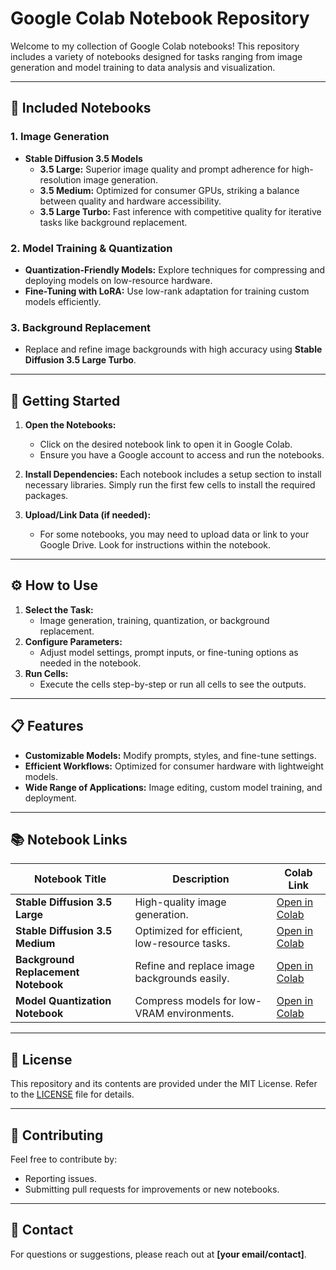 # Google Colab Notebook Repository

Welcome to my collection of Google Colab notebooks! This repository includes a variety of notebooks designed for tasks ranging from image generation and model training to data analysis and visualization.

---

## 📂 **Included Notebooks**

### 1. **Image Generation**
- **Stable Diffusion 3.5 Models**
  - **3.5 Large:** Superior image quality and prompt adherence for high-resolution image generation.
  - **3.5 Medium:** Optimized for consumer GPUs, striking a balance between quality and hardware accessibility.
  - **3.5 Large Turbo:** Fast inference with competitive quality for iterative tasks like background replacement.

### 2. **Model Training & Quantization**
- **Quantization-Friendly Models:** Explore techniques for compressing and deploying models on low-resource hardware.
- **Fine-Tuning with LoRA:** Use low-rank adaptation for training custom models efficiently.

### 3. **Background Replacement**
- Replace and refine image backgrounds with high accuracy using **Stable Diffusion 3.5 Large Turbo**.

---

## 🚀 **Getting Started**
1. **Open the Notebooks:**
   - Click on the desired notebook link to open it in Google Colab.
   - Ensure you have a Google account to access and run the notebooks.

2. **Install Dependencies:**
   Each notebook includes a setup section to install necessary libraries. Simply run the first few cells to install the required packages.

3. **Upload/Link Data (if needed):**
   - For some notebooks, you may need to upload data or link to your Google Drive. Look for instructions within the notebook.

---

## ⚙️ **How to Use**
1. **Select the Task:**
   - Image generation, training, quantization, or background replacement.
2. **Configure Parameters:**
   - Adjust model settings, prompt inputs, or fine-tuning options as needed in the notebook.
3. **Run Cells:**
   - Execute the cells step-by-step or run all cells to see the outputs.

---

## 📋 **Features**
- **Customizable Models:** Modify prompts, styles, and fine-tune settings.
- **Efficient Workflows:** Optimized for consumer hardware with lightweight models.
- **Wide Range of Applications:** Image editing, custom model training, and deployment.

---

## 📚 **Notebook Links**
| Notebook Title                        | Description                                     | Colab Link                      |
|---------------------------------------|-------------------------------------------------|---------------------------------|
| **Stable Diffusion 3.5 Large**        | High-quality image generation.                 | [Open in Colab](#)              |
| **Stable Diffusion 3.5 Medium**       | Optimized for efficient, low-resource tasks.   | [Open in Colab](#)              |
| **Background Replacement Notebook**   | Refine and replace image backgrounds easily.   | [Open in Colab](#)              |
| **Model Quantization Notebook**       | Compress models for low-VRAM environments.     | [Open in Colab](#)              |

---

## 📝 **License**
This repository and its contents are provided under the MIT License. Refer to the [LICENSE](LICENSE) file for details.

---

## 🤝 **Contributing**
Feel free to contribute by:
- Reporting issues.
- Submitting pull requests for improvements or new notebooks.

---

## 📧 **Contact**
For questions or suggestions, please reach out at **[your email/contact]**.
